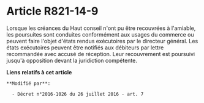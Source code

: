 # Article R821-14-9

Lorsque les créances du Haut conseil n'ont pu être recouvrées à l'amiable, les poursuites sont conduites conformément aux
usages du commerce ou peuvent faire l'objet d'états rendus exécutoires par le directeur général. Les états exécutoires
peuvent être notifiés aux débiteurs par lettre recommandée avec accusé de réception. Leur recouvrement est poursuivi jusqu'à
opposition devant la juridiction compétente.

**Liens relatifs à cet article**

	**Modifié par**:

	  - Décret n°2016-1026 du 26 juillet 2016 - art. 7
